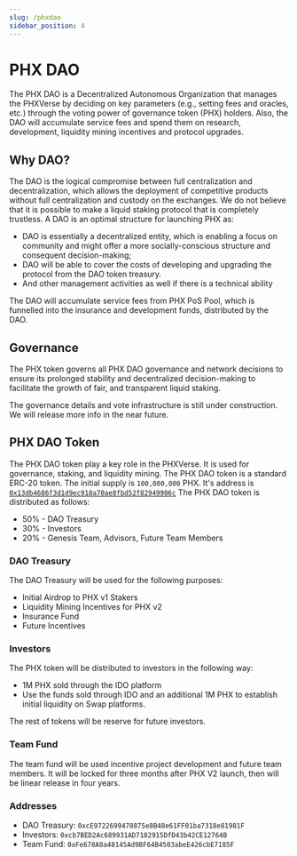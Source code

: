 ```yaml
---
slug: /phxdao
sidebar_position: 4
---
```


# PHX DAO

The PHX DAO is a Decentralized Autonomous Organization that manages the PHXVerse by deciding on key parameters (e.g., setting fees and oracles, etc.) through the voting power of governance token (PHX) holders. Also, the DAO will accumulate service fees and spend them on research, development, liquidity mining incentives and protocol upgrades.

## Why DAO?

The DAO is the logical compromise between full centralization and decentralization, which allows the deployment of competitive products without full centralization and custody on the exchanges. We do not believe that it is possible to make a liquid staking protocol that is completely trustless. A DAO is an optimal structure for launching PHX as:

* DAO is essentially a decentralized entity, which is enabling a focus on community and might offer a more socially-conscious structure and consequent decision-making;
* DAO will be able to cover the costs of developing and upgrading the protocol from the DAO token treasury.
* And other management activities as well if there is a technical ability

The DAO will accumulate service fees from PHX PoS Pool, which is funnelled into the insurance and development funds, distributed by the DAO.

## Governance

The PHX token governs all PHX DAO governance and network decisions to ensure its prolonged stability and decentralized decision-making to facilitate the growth of fair, and transparent liquid staking.

The governance details and vote infrastructure is still under construction. We will release more info in the near future.

## PHX DAO Token

The PHX DAO token play a key role in the PHXVerse. It is used for governance, staking, and liquidity mining. The PHX DAO token is a standard ERC-20 token. The initial supply is `100,000,000` PHX. It's address is [`0x13db4686f3d1d9ec918a70ae8fbd52f82949906c`](https://evm.confluxscan.net/token/0x13db4686f3d1d9ec918a70ae8fbd52f82949906c?tab=transfers) The PHX DAO token is distributed as follows:

* 50% - DAO Treasury
* 30% - Investors
* 20% - Genesis Team, Advisors, Future Team Members

### DAO Treasury

The DAO Treasury will be used for the following purposes:

* Initial Airdrop to PHX v1 Stakers
* Liquidity Mining Incentives for PHX v2
* Insurance Fund
* Future Incentives

### Investors

The PHX token will be distributed to investors in the following way:

* 1M PHX sold through the IDO platform
* Use the funds sold through IDO and an additional 1M PHX to establish initial liquidity on Swap platforms.

The rest of tokens will be reserve for future investors.

### Team Fund

The team fund will be used incentive project development and future team members. It will be locked for three months after PHX V2 launch, then will be linear release in four years.

### Addresses

* DAO Treasury: `0xcE9722699478875e8B48e61FF01ba7318e81981F`
* Investors: `0xcb7BED2Ac689931AD7182915DfD43b42CE12764B`
* Team Fund: `0xFe678A8a48145Ad9BF64B4503abeE426cbE7185F`